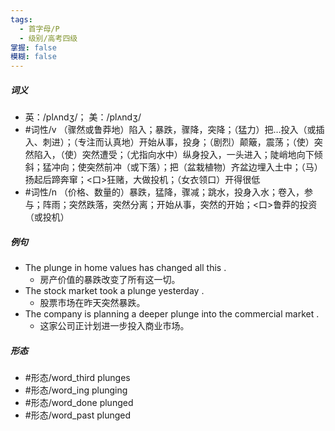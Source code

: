 ```yaml
---
tags:
  - 首字母/P
  - 级别/高考四级
掌握: false
模糊: false
---
```

##### 词义
- 英：/plʌndʒ/； 美：/plʌndʒ/
- #词性/v  （骤然或鲁莽地）陷入；暴跌，骤降，突降；（猛力）把…投入（或插入、刺进）；（专注而认真地）开始从事，投身；（剧烈）颠簸，震荡；（使）突然陷入，（使）突然遭受；（尤指向水中）纵身投入，一头进入；陡峭地向下倾斜；猛冲向；使突然前冲（或下落）；把（盆栽植物）齐盆边埋入土中；（马）扬起后蹄奔窜；<口>狂赌，大做投机；（女衣领口）开得很低
- #词性/n  （价格、数量的）暴跌，猛降，骤减；跳水，投身入水；卷入，参与；阵雨；突然跌落，突然分离；开始从事，突然的开始；<口>鲁莽的投资（或投机）
##### 例句
- The plunge in home values has changed all this .
	- 房产价值的暴跌改变了所有这一切。
- The stock market took a plunge yesterday .
	- 股票市场在昨天突然暴跌。
- The company is planning a deeper plunge into the commercial market .
	- 这家公司正计划进一步投入商业市场。
##### 形态
- #形态/word_third plunges
- #形态/word_ing plunging
- #形态/word_done plunged
- #形态/word_past plunged

